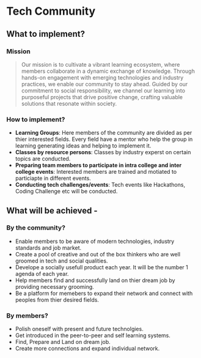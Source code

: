 # Tech Community
## What to implement?
### Mission
> Our mission is to cultivate a vibrant learning ecosystem, where members collaborate in a dynamic exchange of knowledge. Through hands-on engagement with emerging 
  technologies and industry practices, we enable our community to stay ahead. Guided by our commitment to social responsibility, we channel our learning into purposeful 
  projects that drive positive change, crafting valuable solutions that resonate within society.

### How to implement?
- **Learning Groups**: Here members of the community are divided as per thier interested fields. Every field have a mentor who help the group in learning generating ideas and helping to implement it.
- **Classes by resource persons**: Classes by industry experst on certain topics are conducted.
- **Preparing team members to participate in intra college and inter college events**: Interested members are trained and motiated to particiapte in different events.
- **Conducting tech challenges/events**: Tech events like Hackathons, Coding Challenge etc will be conducted.

## What will be achieved -
### By the community?
- Enable members to be aware of modern technologies, industry standards and job market.
- Create a pool of creative and out of the box thinkers who are well groomed in tech and social qualities.
- Develope a socially usefull product each year. It will be the number 1 agenda of each year.
- Help members find and successfully land on thier dream job by providing necessary grooming.
- Be a platform for memebers to expand their network and connect with peoples from thier desired fields.

### By members? 
- Polish oneself with present and future technolgies.
- Get introduced in the peer-to-peer and self learning systems.
- Find, Prepare and Land on dream job.
- Create more connections and expand individual network.
